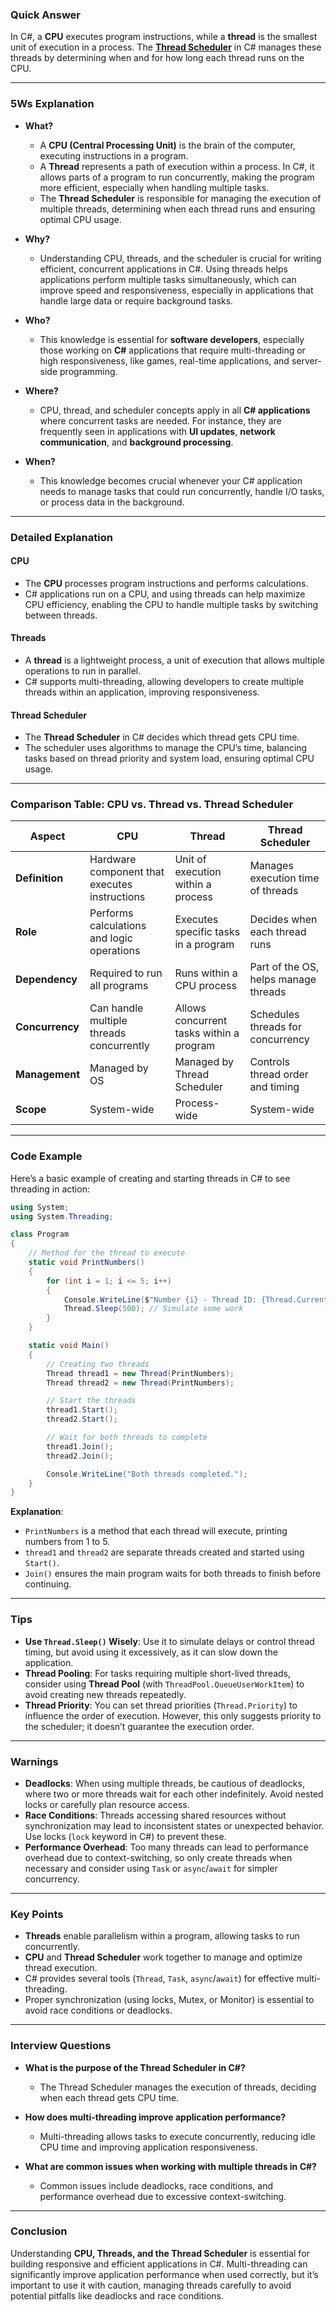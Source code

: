 ### Quick Answer
In C#, a **CPU** executes program instructions, while a **thread** is the smallest unit of execution in a process. The **[Thread Scheduler](https://github.com/uwspstar/From-Zero-to-Hero/blob/main/C%23.NET/Multithreading%20%26%20Asynchronous%20Programming/%E7%BA%BF%E7%A8%8B%E8%B0%83%E5%BA%A6.md)** in C# manages these threads by determining when and for how long each thread runs on the CPU.

---

### 5Ws Explanation

- **What?**
  - A **CPU (Central Processing Unit)** is the brain of the computer, executing instructions in a program.
  - A **Thread** represents a path of execution within a process. In C#, it allows parts of a program to run concurrently, making the program more efficient, especially when handling multiple tasks.
  - The **Thread Scheduler** is responsible for managing the execution of multiple threads, determining when each thread runs and ensuring optimal CPU usage.

- **Why?**
  - Understanding CPU, threads, and the scheduler is crucial for writing efficient, concurrent applications in C#. Using threads helps applications perform multiple tasks simultaneously, which can improve speed and responsiveness, especially in applications that handle large data or require background tasks.

- **Who?**
  - This knowledge is essential for **software developers**, especially those working on **C#** applications that require multi-threading or high responsiveness, like games, real-time applications, and server-side programming.

- **Where?**
  - CPU, thread, and scheduler concepts apply in all **C# applications** where concurrent tasks are needed. For instance, they are frequently seen in applications with **UI updates**, **network communication**, and **background processing**.

- **When?**
  - This knowledge becomes crucial whenever your C# application needs to manage tasks that could run concurrently, handle I/O tasks, or process data in the background.

---

### Detailed Explanation

#### CPU
- The **CPU** processes program instructions and performs calculations.
- C# applications run on a CPU, and using threads can help maximize CPU efficiency, enabling the CPU to handle multiple tasks by switching between threads.

#### Threads
- A **thread** is a lightweight process, a unit of execution that allows multiple operations to run in parallel.
- C# supports multi-threading, allowing developers to create multiple threads within an application, improving responsiveness.

#### Thread Scheduler
- The **Thread Scheduler** in C# decides which thread gets CPU time.
- The scheduler uses algorithms to manage the CPU’s time, balancing tasks based on thread priority and system load, ensuring optimal CPU usage.

---

### Comparison Table: CPU vs. Thread vs. Thread Scheduler

| Aspect                   | **CPU**                                   | **Thread**                          | **Thread Scheduler**                |
|--------------------------|-------------------------------------------|-------------------------------------|-------------------------------------|
| **Definition**           | Hardware component that executes instructions | Unit of execution within a process | Manages execution time of threads  |
| **Role**                 | Performs calculations and logic operations | Executes specific tasks in a program | Decides when each thread runs       |
| **Dependency**           | Required to run all programs              | Runs within a CPU process           | Part of the OS, helps manage threads|
| **Concurrency**          | Can handle multiple threads concurrently  | Allows concurrent tasks within a program | Schedules threads for concurrency  |
| **Management**           | Managed by OS                             | Managed by Thread Scheduler         | Controls thread order and timing    |
| **Scope**                | System-wide                               | Process-wide                        | System-wide                         |

---

### Code Example

Here’s a basic example of creating and starting threads in C# to see threading in action:

```csharp
using System;
using System.Threading;

class Program
{
    // Method for the thread to execute
    static void PrintNumbers()
    {
        for (int i = 1; i <= 5; i++)
        {
            Console.WriteLine($"Number {i} - Thread ID: {Thread.CurrentThread.ManagedThreadId}");
            Thread.Sleep(500); // Simulate some work
        }
    }

    static void Main()
    {
        // Creating two threads
        Thread thread1 = new Thread(PrintNumbers);
        Thread thread2 = new Thread(PrintNumbers);

        // Start the threads
        thread1.Start();
        thread2.Start();

        // Wait for both threads to complete
        thread1.Join();
        thread2.Join();

        Console.WriteLine("Both threads completed.");
    }
}
```

**Explanation**:
- `PrintNumbers` is a method that each thread will execute, printing numbers from 1 to 5.
- `thread1` and `thread2` are separate threads created and started using `Start()`.
- `Join()` ensures the main program waits for both threads to finish before continuing.

---

### Tips

- **Use `Thread.Sleep()` Wisely**: Use it to simulate delays or control thread timing, but avoid using it excessively, as it can slow down the application.
- **Thread Pooling**: For tasks requiring multiple short-lived threads, consider using **Thread Pool** (with `ThreadPool.QueueUserWorkItem`) to avoid creating new threads repeatedly.
- **Thread Priority**: You can set thread priorities (`Thread.Priority`) to influence the order of execution. However, this only suggests priority to the scheduler; it doesn’t guarantee the execution order.

---

### Warnings

- **Deadlocks**: When using multiple threads, be cautious of deadlocks, where two or more threads wait for each other indefinitely. Avoid nested locks or carefully plan resource access.
- **Race Conditions**: Threads accessing shared resources without synchronization may lead to inconsistent states or unexpected behavior. Use locks (`lock` keyword in C#) to prevent these.
- **Performance Overhead**: Too many threads can lead to performance overhead due to context-switching, so only create threads when necessary and consider using `Task` or `async`/`await` for simpler concurrency.

---

### Key Points

- **Threads** enable parallelism within a program, allowing tasks to run concurrently.
- **CPU** and **Thread Scheduler** work together to manage and optimize thread execution.
- C# provides several tools (`Thread`, `Task`, `async`/`await`) for effective multi-threading.
- Proper synchronization (using locks, Mutex, or Monitor) is essential to avoid race conditions or deadlocks.

---

### Interview Questions

- **What is the purpose of the Thread Scheduler in C#?**
  - The Thread Scheduler manages the execution of threads, deciding when each thread gets CPU time.

- **How does multi-threading improve application performance?**
  - Multi-threading allows tasks to execute concurrently, reducing idle CPU time and improving application responsiveness.

- **What are common issues when working with multiple threads in C#?**
  - Common issues include deadlocks, race conditions, and performance overhead due to excessive context-switching.

---

### Conclusion

Understanding **CPU, Threads, and the Thread Scheduler** is essential for building responsive and efficient applications in C#. Multi-threading can significantly improve application performance when used correctly, but it’s important to use it with caution, managing threads carefully to avoid potential pitfalls like deadlocks and race conditions.
